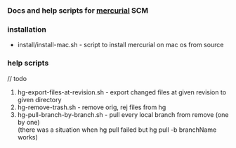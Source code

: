 ### Docs and help scripts for [mercurial](http://mercurial-scm.org "mercurial") SCM

### installation
- install/install-mac.sh - script to install mercurial on mac os from source

### help scripts
// todo
1. hg-export-files-at-revision.sh - export changed files at given revision to given directory  
2. hg-remove-trash.sh - remove orig, rej files from hg  
3. hg-pull-branch-by-branch.sh - pull every local branch from remove (one by one)  
(there was a situation when hg pull failed but hg pull -b branchName works)
